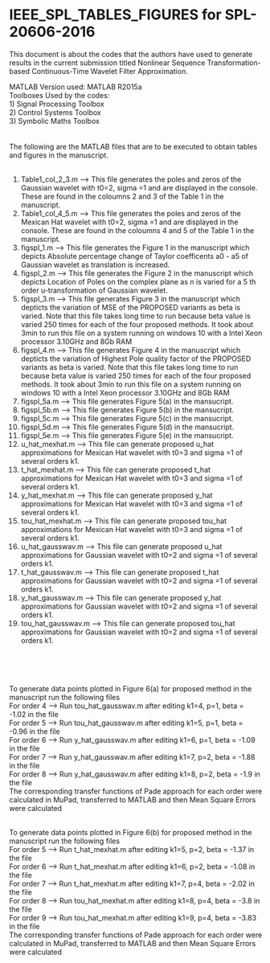 # IEEE_SPL_TABLES_FIGURES for SPL-20606-2016 	
This document is about the codes that the authors have used to generate results in the current submission titled Nonlinear Sequence Transformation-based Continuous-Time Wavelet Filter Approximation.

MATLAB Version used: MATLAB R2015a <br />
Toolboxes Used by the codes:  <br />
    1) Signal Processing Toolbox  <br />
    2) Control Systems Toolbox  <br />
    3) Symbolic Maths Toolbox <br />
    <br />
    <br />
The following are the MATLAB files that are to be executed to obtain tables and figures in the manuscript.<br />
<br />
1) Table1_col_2_3.m --> This file generates the poles and zeros of the Gaussian wavelet with t0=2, sigma =1 and are displayed in the console. These are found in the coloumns 2 and 3 of the Table 1 in the manuscript. <br />
2) Table1_col_4_5.m --> This file generates the poles and zeros of the Mexican Hat wavelet with t0=2, sigma =1 and are displayed in the console. These are found in the coloumns 4 and 5 of the Table 1 in the manuscript. <br />
3) figspl_1.m --> This file generates the Figure 1 in the manuscript which depicts Absolute percentage change of Taylor coefficents a0 - a5 of Gaussian wavelet as translation is increased. <br />
4) figspl_2.m --> This file generates the Figure 2 in the manuscript which depicts Location of Poles on the complex plane as n is varied for a 5 th order u-transformation of Gaussian wavelet. <br />
5) figspl_3.m --> This file generates Figure 3 in the manuscript which depticts the variation of MSE of the PROPOSED variants as beta is varied. Note that this file takes long time to run because beta value is varied 250 times for each of the four proposed methods. It took about 3min to run this file on a system running on windows 10 with a Intel Xeon processor 3.10GHz and 8Gb RAM<br />
6) figspl_4.m --> This file generates Figure 4 in the manuscript which depticts the variation of Highest Pole quality factor of the PROPOSED variants as beta is varied. Note that this file takes long time to run because beta value is varied 250 times for each of the four proposed methods. It took about 3min to run this file on a system running on windows 10 with a Intel Xeon processor 3.10GHz and 8Gb RAM<br />
7) figspl_5a.m --> This file generates Figure 5(a) in the mansucript. <br />
8)  figspl_5b.m --> This file generates Figure 5(b) in the mansucript. <br />
9) figspl_5c.m --> This file generates Figure 5(c) in the mansucript. <br />
10)  figspl_5d.m --> This file generates Figure 5(d) in the mansucript. <br />
11)  figspl_5e.m --> This file generates Figure 5(e) in the mansucript. <br />
12) u_hat_mexhat.m --> This file can generate proposed u_hat approximations for Mexican Hat wavelet with t0=3 and sigma =1 of several orders k1. <br />
13) t_hat_mexhat.m --> This file can generate proposed t_hat approximations for Mexican Hat wavelet with t0=3 and sigma =1 of several orders k1. <br />
14) y_hat_mexhat.m --> This file can generate proposed y_hat approximations for Mexican Hat wavelet with t0=3 and sigma =1 of several orders k1. <br />
15) tou_hat_mexhat.m --> This file can generate proposed tou_hat approximations for Mexican Hat wavelet with t0=3 and sigma =1 of several orders k1. <br />
16) u_hat_gausswav.m --> This file can generate proposed u_hat approximations for Gaussian wavelet with t0=2 and sigma =1 of several orders k1.<br />
17) t_hat_gausswav.m --> This file can generate proposed t_hat approximations for Gaussian wavelet with t0=2 and sigma =1 of several orders k1.<br />
18) y_hat_gausswav.m --> This file can generate proposed y_hat approximations for Gaussian wavelet with t0=2 and sigma =1 of several orders k1.<br />
19) tou_hat_gausswav.m --> This file can generate proposed tou_hat approximations for Gaussian wavelet with t0=2 and sigma =1 of several orders k1.<br />
<br />
<br />
<br />

To generate data points plotted in Figure 6(a) for proposed method in the manuscript run the following files<br />
For order 4 --> Run tou_hat_gausswav.m  after editing k1=4, p=1, beta = -1.02 in the file <br />
For order 5 --> Run tou_hat_gausswav.m after editing k1=5, p=1, beta = -0.96 in the file <br />
For order 6 --> Run y_hat_gausswav.m  after editing k1=6, p=1, beta = -1.09 in the file <br />
For order 7 --> Run y_hat_gausswav.m  after editing k1=7, p=2, beta = -1.88 in the file <br />
For order 8 --> Run y_hat_gausswav.m  after editing k1=8, p=2, beta = -1.9 in the file <br />
The corresponding transfer functions of Pade approach for each order were calculated in MuPad, transferred to MATLAB and then Mean Square Errors were calculated
<br />
<br />

To generate data points plotted in Figure 6(b) for proposed method in the manuscript run the following files<br />
For order 5 --> Run t_hat_mexhat.m  after editing k1=5, p=2, beta = -1.37 in the file <br />
For order 6 --> Run t_hat_mexhat.m  after editing k1=6, p=2, beta = -1.08 in the file <br />
For order 7 --> Run t_hat_mexhat.m  after editing k1=7, p=4, beta = -2.02 in the file <br />
For order 8 --> Run tou_hat_mexhat.m  after editing k1=8, p=4, beta = -3.8 in the file <br />
For order 9 --> Run tou_hat_mexhat.m  after editing k1=9, p=4, beta = -3.83 in the file <br />
The corresponding transfer functions of Pade approach for each order were calculated in MuPad, transferred to MATLAB and then Mean Square Errors were calculated
